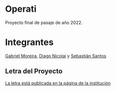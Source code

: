 # Operati

Proyecto final de pasaje de año 2022.

# Integrantes

[Gabriel Moreira](https://github.com/CowiUY), [Diago Nicolai](https://github.com/Diago-Nicolai) y [Sebastián Santos](https://github.com/sebaa023)

## Letra del Proyecto

[La letra está publicada en la página de la institución](https://esi.edu.uy/media/recursos/Proyecto_ESI_2022.pdf)
